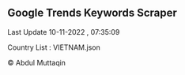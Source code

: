 

## Google Trends Keywords Scraper 
 
Last Update 10-11-2022 , 07:35:09

Country List :
VIETNAM.json



© Abdul Muttaqin 
